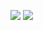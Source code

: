 ![](https://github-readme-stats.vercel.app/api?username=hhp1614&locale=cn&theme=dark&hide_border=true&show_icons=true&line_height=40&v=5&count_private=true)
![](https://github-readme-stats.vercel.app/api/top-langs/?username=hhp1614&locale=cn&theme=dark&hide_border=true)
